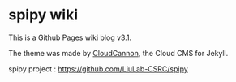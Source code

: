 # spipy wiki

This is a Github Pages wiki blog v3.1.

The theme was made by [CloudCannon](http://cloudcannon.com/), the Cloud CMS for Jekyll.

spipy project : <https://github.com/LiuLab-CSRC/spipy>